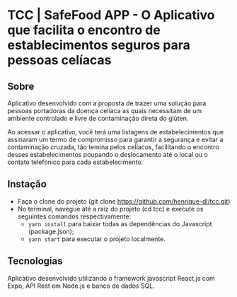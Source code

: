 # TCC | SafeFood APP - O Aplicativo que facilita o encontro de establecimentos seguros para pessoas celíacas

## Sobre

Aplicativo desenvolvido com a proposta de trazer uma solução para pessoas portadoras da doença celíaca as quais necessitam de um ambiente controlado e livre de contaminação direta do glúten.

Ao acessar o aplicativo, você terá uma listagens de estabelecimentos que assinaram um termo de compromisso para garantir a segurança e evitar a contaminação cruzada, tão temina pelos celíacos, facilitando o encontro desses estabelecimentos poupando o deslocamento até o local ou o contato telefonico para cada estabelecimento.

## Instação

- Faça o clone do projeto (git clone https://github.com/henrique-dl/tcc.git)
- No terminal, navegue até a raiz do projeto (cd tcc) e execute os seguintes comandos respectivamente:
  - `yarn install` para baixar todas as dependências do Javascript (package.json);
  - `yarn start` para executar o projeto localmente.

## Tecnologias

Aplicativo desenvolvido utilizando o framework javascript React.js com Expo, API Rest em Node.js e banco de dados SQL.
